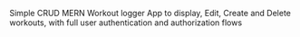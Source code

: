 Simple CRUD MERN Workout logger App to display, Edit, Create and Delete workouts, with full user authentication and authorization flows
